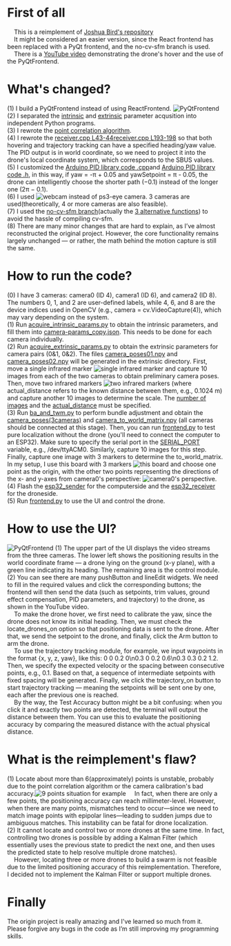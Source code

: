 # First of all
&nbsp;&nbsp;&nbsp;&nbsp;This is a reimplement of [Joshua Bird's repository](https://github.com/jyjblrd/Low-Cost-Mocap)  
&nbsp;&nbsp;&nbsp;&nbsp;It might be considered an easier version, since the React frontend has been replaced with a PyQt frontend, and the no-cv-sfm branch is used.  
&nbsp;&nbsp;&nbsp;&nbsp;There is a [YouTube video](https://youtu.be/QF4qJRMAZwg) demonstrating the drone's hover and the use of the PyQtFrontend.

# What's changed?
(1) I build a PyQtFrontend instead of using ReactFrontend.
![PyQtFrontend](pictures/PyQtFrontend.png)
(2) I separated the [intrinsic](computer_code/acquire_intrinsic_params.py) and [extrinsic](computer_code/acquire_extrinsic_params.py) parameter acqusition into independent Python programs.  
(3) I rewrote the [point correlation algorithm](computer_code/mocap/helpers.py#L323-L408).  
(4) I rewrote the [receiver.cpp L43-44](esp32_receiver/src/receiver.cpp#L43-L44)[receiver.cpp L193-198](esp32_receiver/src/receiver.cpp#L195-L198) so that both hovering and trajectory tracking can have a specified heading/yaw value. The PID output is in world coordinate, so we need to project it into the drone's local coordinate system, which corresponds to the SBUS values.  
(5) I customized the [Arduino PID library code .cpp](esp32_receiver/src/PID_v1_bc.cpp#L47-L139)and [Arduino PID library code .h](esp32_receiver/src/PID_v1_bc.h), in this way, if yaw = -π + 0.05 and yawSetpoint = π - 0.05, the drone can intelligently choose the shorter path (−0.1) instead of the longer one (2π − 0.1).  
(6) I used ![webcam](pictures/webcam.jpeg) instead of ps3-eye camera. 3 cameras are used(theoretically, 4 or more cameras are also feasible).  
(7) I used the [no-cv-sfm branch](https://github.com/jyjblrd/Low-Cost-Mocap/tree/no-cv-sfm)(actually the [3 alternative functions](computer_code/mocap/helpers.py#L508-L571)) to avoid the hassle of compiling cv-sfm.  
(8) There are many minor changes that are hard to explain, as I’ve almost reconstructed the original project. However, the core functionality remains largely unchanged — or rather, the math behind the motion capture is still the same.

# How to run the code?
(0) I have 3 cameras: camera0 (ID 4), camera1 (ID 6), and camera2 (ID 8). The numbers 0, 1, and 2 are user-defined labels, while 4, 6, and 8 are the device indices used in OpenCV (e.g., camera = cv.VideoCapture(4)), which may vary depending on the system.  
(1) Run [acquire_intrinsic_params.py](computer_code/acquire_intrinsic_params.py) to obtain the intrinsic parameters, and fill them into [camera-params_copy.json](computer_code/mocap/camera-params_copy.json). This needs to be done for each camera individually.  
(2) Run [acquire_extrinsic_params.py](computer_code/acquire_extrinsic_params.py) to obtain the extrinsic parameters for camera pairs (0&1, 0&2). The files [camera_poses01.npy](computer_code/extrinsic/camera_poses01.npy) and [camera_poses02.npy](computer_code/extrinsic/camera_poses02.npy) will be generated in the extrinsic directory. First, move a single infrared marker ![single infrared marker](pictures/1_marker_board.jpeg) and capture 10 images from each of the two cameras to obtain preliminary camera poses. Then, move two infrared markers ![two infrared markers](pictures/2_marker_board.jpeg) (where actual_distance refers to the known distance between them, e.g., 0.1024 m) and capture another 10 images to determine the scale. The [number of images](computer_code/acquire_extrinsic_params.py#L10) and the [actual_distance](computer_code/acquire_extrinsic_params.py#L11) must be specified.  
(3) Run [ba_and_twm.py](computer_code/ba_and_twm.py) to perform bundle adjustment and obtain the [camera_poses(3cameras)](computer_code/extrinsic/camera_poses.npy) and [camera_to_world_matrix.npy](computer_code/extrinsic/camera_to_world_matrix.npy) (all cameras should be connected at this stage). Then, you can run [frontend.py](computer_code/frontend.py) to test pure localization without the drone (you'll need to connect the computer to an ESP32). Make sure to specify the serial port in the [SERIAL_PORT](computer_code/frontend.py#L55) variable, e.g., /dev/ttyACM0. Similarly, capture 10 images for this step. Finally, capture one image with 3 markers to determine the to_world_matrix. In my setup, I use this board with 3 markers ![this board](pictures/3_markers_board.jpeg) and choose one point as the origin, with the other two points representing the directions of the x- and y-axes from camera0's perspective: ![camera0's perspective](pictures/3markers_in_camera0_view.png).  
(4) Flash the [esp32_sender](esp32_sender/src/sender.cpp) for the computerside and the [esp32_receiver](esp32_receiver/src/receiver.cpp) for the droneside.  
(5) Run [frontend.py](computer_code/frontend.py) to use the UI and control the drone.

# How to use the UI?
![PyQtFrontend](pictures/PyQtFrontend.png)
(1) The upper part of the UI displays the video streams from the three cameras. The lower left shows the positioning results in the world coordinate frame — a drone lying on the ground (x-y plane), with a green line indicating its heading. The remaining area is the control module.  
(2) You can see there are many pushButton and lineEdit widgets. We need to fill in the required values and click the corresponding buttons; the frontend will then send the data (such as setpoints, trim values, ground effect compensation, PID parameters, and trajectory) to the drone, as shown in the YouTube video.  
&nbsp;&nbsp;&nbsp;&nbsp;To make the drone hover, we first need to calibrate the yaw, since the drone does not know its initial heading. Then, we must check the locate_drones_on option so that positioning data is sent to the drone. After that, we send the setpoint to the drone, and finally, click the Arm button to arm the drone.  
&nbsp;&nbsp;&nbsp;&nbsp;To use the trajectory tracking module, for example, we input waypoints in the format {x, y, z, yaw}, like this: 0 0 0.2 0\n0.3 0 0.2 0.6\n0.3 0.3 0.2 1.2. Then, we specify the expected velocity or the spacing between consecutive points, e.g., 0.1. Based on that, a sequence of intermediate setpoints with fixed spacing will be generated. Finally, we click the trajectory_on button to start trajectory tracking — meaning the setpoints will be sent one by one, each after the previous one is reached.  
&nbsp;&nbsp;&nbsp;&nbsp;By the way, the Test Accuracy button might be a bit confusing: when you click it and exactly two points are detected, the terminal will output the distance between them. You can use this to evaluate the positioning accuracy by comparing the measured distance with the actual physical distance.

# What is the reimplement's flaw?
(1) Locate about more than 6(approximately) points is unstable, probably due to the point correlation algorithm or the camera calibration's bad accuracy.![9 points situation for example](pictures/9points.png)
&nbsp;&nbsp;&nbsp;&nbsp;In fact, when there are only a few points, the positioning accuracy can reach millimeter-level. However, when there are many points, mismatches tend to occur—since we need to match image points with epipolar lines—leading to sudden jumps due to ambiguous matches. This instability can be fatal for drone localization.  
(2) It cannot locate and control two or more drones at the same time. In fact, controlling two drones is possible by adding a Kalman Filter (which essentially uses the previous state to predict the next one, and then uses the predicted state to help resolve multiple drone matches).  
&nbsp;&nbsp;&nbsp;&nbsp;However, locating three or more drones to build a swarm is not feasible due to the limited positioning accuracy of this reimplementation. Therefore, I decided not to implement the Kalman Filter or support multiple drones.

# Finally
The origin project is really amazing and I've learned so much from it.  
Please forgive any bugs in the code as I’m still improving my programming skills.
